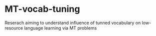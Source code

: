 # MT-vocab-tuning
Reserach aiming to understand influence of tunned vocabulary on low-resource language learning via MT problems
